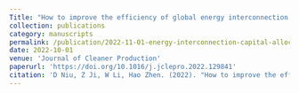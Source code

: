 ```yaml
---
Title: "How to improve the efficiency of global energy interconnection capital allocation? Analysis from the perspective of spatial heterogeneity and driving factors"
collection: publications
category: manuscripts
permalink: /publication/2022-11-01-energy-interconnection-capital-allocation
date: 2022-10-01
venue: 'Journal of Cleaner Production'
paperurl: 'https://doi.org/10.1016/j.jclepro.2022.129841'
citation: 'D Niu, Z Ji, W Li, Hao Zhen. (2022). "How to improve the efficiency of global energy interconnection capital allocation? Analysis from the perspective of spatial heterogeneity and driving factors." <i>Journal of Cleaner Production</i>. 330, 129841.'
---
```


